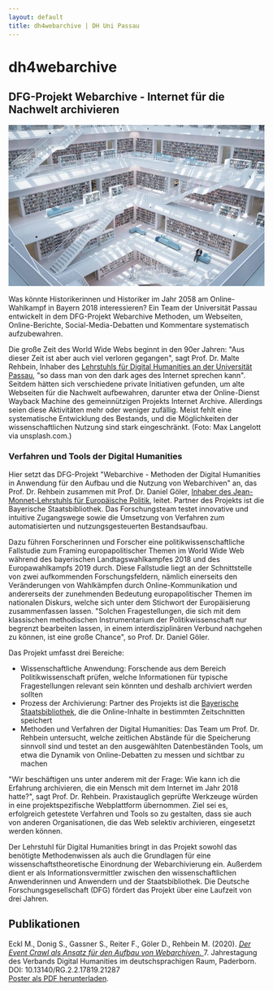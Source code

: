 ```yaml
---
layout: default
title: dh4webarchive | DH Uni Passau
---
```


# dh4webarchive

## DFG-Projekt Webarchive - Internet für die Nachwelt archivieren

<div class="ui container">
    <img class="ui medium right floated image" src="/assets/stabi_stuttgart.jpg">
    <p>
Was könnte Historikerinnen und Historiker im Jahr 2058 am Online-Wahlkampf in Bayern 2018 interessieren? Ein Team der Universität Passau entwickelt in dem DFG-Projekt Webarchive Methoden, um Webseiten, Online-Berichte, Social-Media-Debatten und Kommentare systematisch aufzubewahren.
</p>
<p>
Die große Zeit des World Wide Webs beginnt in den 90er Jahren: "Aus dieser Zeit ist aber auch viel verloren gegangen", sagt Prof. Dr. Malte Rehbein, Inhaber des <a href="https://www.phil.uni-passau.de/dh/">Lehrstuhls für Digital Humanities an der Universität Passau</a>, "so dass man von den dark ages des Internet sprechen kann". Seitdem hätten sich verschiedene private Initiativen gefunden, um alte Webseiten für die Nachwelt aufbewahren, darunter etwa der Online-Dienst Wayback Machine des gemeinnützigen Projekts Internet Archive. Allerdings seien diese Aktivitäten mehr oder weniger zufällig. Meist fehlt eine systematische Entwicklung des Bestands, und die Möglichkeiten der wissenschaftlichen Nutzung sind stark eingeschränkt. (Foto: Max Langelott via unsplash.com.)
</p>
</div>

### Verfahren und Tools der Digital Humanities

Hier setzt das DFG-Projekt "Webarchive - Methoden der Digital Humanities in Anwendung für den Aufbau und die Nutzung von Webarchiven" an, das Prof. Dr. Rehbein zusammen mit Prof. Dr. Daniel Göler, <a href="https://www.phil.uni-passau.de/europeanstudies/">Inhaber des Jean-Monnet-Lehrstuhls für Europäische Politik</a>, leitet. Partner des Projekts ist die Bayerische Staatsbibliothek. Das Forschungsteam testet innovative und intuitive Zugangswege sowie die Umsetzung von Verfahren zum automatisierten und nutzungsgesteuerten Bestandsaufbau.

Dazu führen Forscherinnen und Forscher eine politikwissenschaftliche Fallstudie zum Framing europapolitischer Themen im World Wide Web während des bayerischen Landtagswahlkampfes 2018 und des Europawahlkampfs 2019 durch. Diese Fallstudie liegt an der Schnittstelle von zwei aufkommenden Forschungsfeldern, nämlich einerseits den Veränderungen von Wahlkämpfen durch Online-Kommunikation und andererseits der zunehmenden Bedeutung europapolitischer Themen im nationalen Diskurs, welche sich unter dem Stichwort der Europäisierung zusammenfassen lassen. "Solchen Fragestellungen, die sich mit dem klassischen methodischen Instrumentarium der Politikwissenschaft nur begrenzt bearbeiten lassen, in einem interdisziplinären Verbund nachgehen zu können, ist eine große Chance", so Prof. Dr. Daniel Göler.

Das Projekt umfasst drei Bereiche:

  * Wissenschaftliche Anwendung: Forschende aus dem Bereich Politikwissenschaft prüfen, welche Informationen für typische Fragestellungen relevant sein könnten und deshalb archiviert werden sollten
  * Prozess der Archivierung: Partner des Projekts ist die <a href="https://www.bsb-muenchen.de/">Bayerische Staatsbibliothek</a>, die die Online-Inhalte in bestimmten Zeitschnitten speichert
  * Methoden und Verfahren der Digital Humanities: Das Team um Prof. Dr. Rehbein untersucht, welche zeitlichen Abstände für die Speicherung sinnvoll sind und testet an den ausgewählten Datenbeständen Tools, um etwa die Dynamik von Online-Debatten zu messen und sichtbar zu machen

"Wir beschäftigen uns unter anderem mit der Frage: Wie kann ich die Erfahrung archivieren, die ein Mensch mit dem Internet im Jahr 2018 hatte?", sagt Prof. Dr. Rehbein. Praxistauglich geprüfte Werkzeuge würden in eine projektspezifische Webplattform übernommen. Ziel sei es, erfolgreich getestete Verfahren und Tools so zu gestalten, dass sie auch von anderen Organisationen, die das Web selektiv archivieren, eingesetzt werden können.

Der Lehrstuhl für Digital Humanities bringt in das Projekt sowohl das benötigte Methodenwissen als auch die Grundlagen für eine wissenschaftstheoretische Einordnung der Webarchivierung ein. Außerdem dient er als Informationsvermittler zwischen den wissenschaftlichen Anwenderinnen und Anwendern und der Staatsbibliothek. Die Deutsche Forschungsgesellschaft (DFG) fördert das Projekt über eine Laufzeit von drei Jahren.

## Publikationen

<div class="ui segment">
    <p>
        Eckl M., Donig S., Gassner S., Reiter F., Göler D., Rehbein M. (2020).
        <a href="https://www.researchgate.net/publication/339658620_Der_Event_Crawl_als_Ansatz_fur_den_Aufbau_von_Webarchiven_am_Beispiel_von_politischen_Wahlkampfen">
              <em>Der Event Crawl als Ansatz für den Aufbau von Webarchiven.</em>
        </a>
        7. Jahrestagung des Verbands Digital Humanities im deutschsprachigen Raum, Paderborn. DOI: 10.13140/RG.2.2.17819.21287
        <br/>
        <a href="/assets/Poster_DHd_2020_Paderborn_A0.pdf"><i class="file pdf outline icon"></i> Poster als PDF herunterladen</a>.
    </p>
</div>
